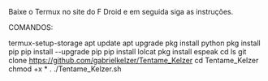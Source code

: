 Baixe o Termux no site do F Droid e em seguida siga as instruções.


COMANDOS:

termux-setup-storage
apt update 
apt upgrade 
pkg install python
pkg install pip
pip install --upgrade pip
pip install lolcat
pkg install espeak
cd
ls
git clone https://github.com/gabrielkelzer/Tentame_Kelzer
cd Tentame_Kelzer
chmod +x *
. ./Tentame_Kelzer.sh
